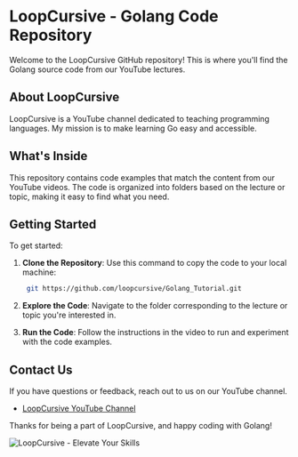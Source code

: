 # LoopCursive - Golang Code Repository

Welcome to the LoopCursive GitHub repository! This is where you'll find the Golang source code from our YouTube lectures.

## About LoopCursive

LoopCursive is a YouTube channel dedicated to teaching programming languages. My mission is to make learning Go easy and accessible.

## What's Inside

This repository contains code examples that match the content from our YouTube videos. The code is organized into folders based on the lecture or topic, making it easy to find what you need.

## Getting Started

To get started:

1. **Clone the Repository**: Use this command to copy the code to your local machine:

    ```bash
     git https://github.com/loopcursive/Golang_Tutorial.git
    ```

2. **Explore the Code**: Navigate to the folder corresponding to the lecture or topic you're interested in.

3. **Run the Code**: Follow the instructions in the video to run and experiment with the code examples.

## Contact Us

If you have questions or feedback, reach out to us on our YouTube channel.

- [LoopCursive YouTube Channel](https://www.youtube.com/@LoopCursive)

Thanks for being a part of LoopCursive, and happy coding with Golang!

![LoopCursive - Elevate Your Skills](loopcursive_logo.png)
